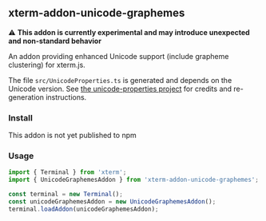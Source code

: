 ## xterm-addon-unicode-graphemes

⚠️ **This addon is currently experimental and may introduce unexpected and non-standard behavior**

An addon providing enhanced Unicode support (include grapheme clustering) for xterm.js.

The file `src/UnicodeProperties.ts` is generated and depends on the Unicode version. See [the unicode-properties project](https://github.com/PerBothner/unicode-properties) for credits and re-generation instructions.

### Install

This addon is not yet published to npm

### Usage

```ts
import { Terminal } from 'xterm';
import { UnicodeGraphemesAddon } from 'xterm-addon-unicode-graphemes';

const terminal = new Terminal();
const unicodeGraphemesAddon = new UnicodeGraphemesAddon();
terminal.loadAddon(unicodeGraphemesAddon);
```
